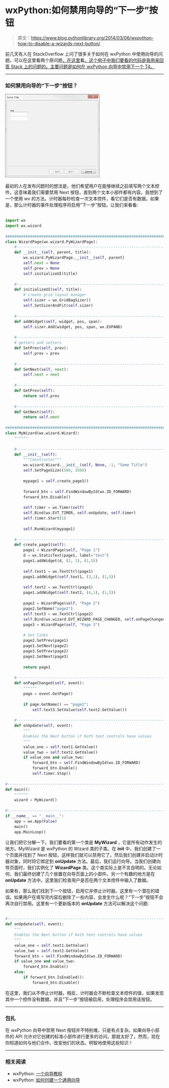 # wxPython:如何禁用向导的“下一步”按钮

> 原文：<https://www.blog.pythonlibrary.org/2014/03/06/wxpython-how-to-disable-a-wizards-next-button/>

前几天有人在 StackOverflow 上问了很多关于如何在 wxPython 中使用向导的问题。可以在这里看两个原问题[，在这里](http://stackoverflow.com/q/21763512/393194)看[。这个例子中我们要看的代码是我用来回答 Stack 上的问题的。主要问题是如何在 wxPython 向导中禁用下一个 T4。](http://stackoverflow.com/q/21766289/393194)

* * *

### 如何禁用向导的“下一步”按钮？

[![wxwizard](img/aad06bec358c38baa65dac420028585b.png)](https://www.blog.pythonlibrary.org/wp-content/uploads/2014/03/wxwizard.png)

最初的人在发布问题时的想法是，他们希望用户在能够继续之前填写两个文本控件。这意味着我们需要禁用 Next 按钮，直到两个文本小部件都有内容。我想到了一个使用 wx 的方法。计时器每秒检查一次文本控件，看它们是否有数据。如果是，那么计时器的事件处理程序将启用“下一步”按钮。让我们来看看:

```py

import wx
import wx.wizard

########################################################################
class WizardPage(wx.wizard.PyWizardPage):
    #----------------------------------------------------------------------
    def __init__(self, parent, title):
        wx.wizard.PyWizardPage.__init__(self, parent)
        self.next = None
        self.prev = None
        self.initializeUI(title)

    #----------------------------------------------------------------------
    def initializeUI(self, title):      
        # create grid layout manager    
        self.sizer = wx.GridBagSizer()
        self.SetSizerAndFit(self.sizer)

    #----------------------------------------------------------------------
    def addWidget(self, widget, pos, span): 
        self.sizer.Add(widget, pos, span, wx.EXPAND)

    #----------------------------------------------------------------------
    # getters and setters 
    def SetPrev(self, prev):
        self.prev = prev

    #----------------------------------------------------------------------
    def SetNext(self, next):
        self.next = next

    #----------------------------------------------------------------------
    def GetPrev(self):
        return self.prev

    #----------------------------------------------------------------------
    def GetNext(self):
        return self.next

########################################################################
class MyWizard(wx.wizard.Wizard):
    """"""

    #----------------------------------------------------------------------
    def __init__(self):
        """Constructor"""
        wx.wizard.Wizard.__init__(self, None, -1, "Some Title")
        self.SetPageSize((500, 350))

        mypage1 = self.create_page1()

        forward_btn = self.FindWindowById(wx.ID_FORWARD) 
        forward_btn.Disable()

        self.timer = wx.Timer(self)
        self.Bind(wx.EVT_TIMER, self.onUpdate, self.timer)
        self.timer.Start(1)

        self.RunWizard(mypage1)

    #----------------------------------------------------------------------
    def create_page1(self):
        page1 = WizardPage(self, "Page 1")
        d = wx.StaticText(page1, label="test")
        page1.addWidget(d, (2, 1), (1,5))

        self.text1 = wx.TextCtrl(page1)
        page1.addWidget(self.text1, (3,1), (1,5))

        self.text2 = wx.TextCtrl(page1)
        page1.addWidget(self.text2, (4,1), (1,5))

        page2 = WizardPage(self, "Page 2")
        page2.SetName("page2")
        self.text3 = wx.TextCtrl(page2)
        self.Bind(wx.wizard.EVT_WIZARD_PAGE_CHANGED, self.onPageChanged)
        page3 = WizardPage(self, "Page 3")

        # Set links
        page2.SetPrev(page1)
        page1.SetNext(page2)
        page3.SetPrev(page2)
        page2.SetNext(page3)

        return page1

    #----------------------------------------------------------------------
    def onPageChanged(self, event):
        """"""
        page = event.GetPage()

        if page.GetName() == "page2":
            self.text3.SetValue(self.text2.GetValue())

    #----------------------------------------------------------------------
    def onUpdate(self, event):
        """
        Enables the Next button if both text controls have values
        """
        value_one = self.text1.GetValue()
        value_two = self.text2.GetValue()
        if value_one and value_two:
            forward_btn = self.FindWindowById(wx.ID_FORWARD) 
            forward_btn.Enable()
            self.timer.Stop()

#----------------------------------------------------------------------
def main():
    """"""
    wizard = MyWizard()

#----------------------------------------------------------------------
if __name__ == "__main__":
    app = wx.App(False)
    main()
    app.MainLoop()

```

让我们把它分解一下。我们要看的第一个类是 **MyWizard** ，它是所有动作发生的地方。MyWizard 是 wxPython 的 Wizard 类的子类。在 **__init__** 中，我们创建了一个页面并找到了 Next 按钮，这样我们就可以禁用它了。然后我们创建并启动计时器对象，同时将它绑定到 **onUpdate** 方法。最后，我们运行向导。当我们创建向导页面时，我们实例化了 **WizardPage** 类。这个类实际上是不言自明的。无论如何，我们最终创建了几个放置在向导页面上的小部件。另一个有趣的地方是在 **onUpdate** 方法中。这里我们检查用户是否在两个文本控件中输入了数据。

如果有，那么我们找到下一个按钮，启用它并停止计时器。这里有一个潜在的错误。如果用户在填写完内容后删除了一些内容，会发生什么呢？“下一步”按钮不会再次自行禁用。这里有一个更新版本的 **onUpdate** 方法可以解决这个问题:

```py

#----------------------------------------------------------------------
def onUpdate(self, event):
    """
    Enables the Next button if both text controls have values
    """
    value_one = self.text1.GetValue()
    value_two = self.text2.GetValue()
    forward_btn = self.FindWindowById(wx.ID_FORWARD) 
    if value_one and value_two:
        forward_btn.Enable()
    else:
        if forward_btn.IsEnabled():
            forward_btn.Disable()

```

在这里，我们从不停止计时器。相反，计时器会不断检查文本控件的值，如果发现其中一个控件没有数据，并且“下一步”按钮被启用，处理程序会禁用该按钮。

* * *

### 包扎

在 wxPython 向导中禁用 Next 按钮并不特别难，只是有点复杂。如果向导小部件的 API 允许对它创建的标准小部件进行更多的访问，那就太好了。然而，现在你知道如何与他们合作，改变他们的状态。明智地使用这些知识！

* * *

### 相关阅读

*   wxPython: [一个向导教程](https://www.blog.pythonlibrary.org/2011/01/27/wxpython-a-wizard-tutorial/)
*   wxPython: [如何创建一个通用向导](https://www.blog.pythonlibrary.org/2012/07/12/wxpython-how-to-create-a-generic-wizard/)